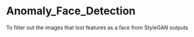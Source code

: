 # Anomaly_Face_Detection
To filter out the images that lost features as a face from StyleGAN outputs
